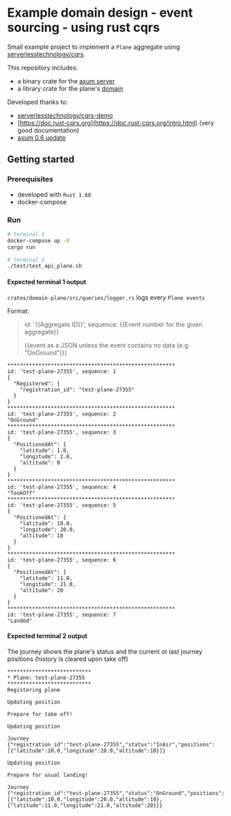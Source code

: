 # Example domain design - event sourcing - using rust cqrs

Small example project to implement a `Plane` aggregate using [serverlesstechnology/cqrs](https://github.com/serverlesstechnology/cqrs).

This repository includes:

- a binary crate for the [axum server](https://github.com/tokio-rs/axum)
- a library crate for the plane's [domain](https://en.wikipedia.org/wiki/Domain-driven_design)

Developed thanks to:

- [serverlesstechnology/cqrs-demo](https://github.com/serverlesstechnology/cqrs-demo)
- [https://doc.rust-cqrs.org](https://doc.rust-cqrs.org/intro.html) (very good documentation)
- [axum 0.6 update](https://tokio.rs/blog/2022-11-25-announcing-axum-0-6-0)

## Getting started

### Prerequisites

- developed with `Rust 1.68`
- docker-compose

### Run

```bash
# terminal 1
docker-compose up -d
cargo run

# terminal 2
./test/test_api_plane.sh
```

#### Expected terminal 1 output

`crates/domain-plane/src/queries/logger.rs` logs every `Plane events`

Format:

> id: '{{Aggregate ID}}', sequence: {{Event number for the given aggregate}}
> 
> {{event as a JSON unless the event contains no data (e.g. "OnGround")}}

```
******************************************************
id: 'test-plane-27355', sequence: 1
{
  "Registered": {
    "registration_id": "test-plane-27355"
  }
}
******************************************************
id: 'test-plane-27355', sequence: 2
"OnGround"
******************************************************
id: 'test-plane-27355', sequence: 3
{
  "PositionedAt": {
    "latitude": 1.0,
    "longitude": 2.0,
    "altitude": 0
  }
}
******************************************************
id: 'test-plane-27355', sequence: 4
"TookOff"
******************************************************
id: 'test-plane-27355', sequence: 5
{
  "PositionedAt": {
    "latitude": 10.0,
    "longitude": 20.0,
    "altitude": 10
  }
}
******************************************************
id: 'test-plane-27355', sequence: 6
{
  "PositionedAt": {
    "latitude": 11.0,
    "longitude": 21.0,
    "altitude": 20
  }
}
******************************************************
id: 'test-plane-27355', sequence: 7
"Landed"
```


#### Expected terminal 2 output

The journey shows the plane's status and the current or last journey positions (history is cleared upon take off)

```
***************************
* Plane: test-plane-27355
***************************
Registering plane

Updating position

Prepare for take off!

Updating position

Journey
{"registration_id":"test-plane-27355","status":"InAir","positions":[{"latitude":10.0,"longitude":20.0,"altitude":10}]}

Updating position

Prepare for usual landing!

Journey
{"registration_id":"test-plane-27355","status":"OnGround","positions":[{"latitude":10.0,"longitude":20.0,"altitude":10},{"latitude":11.0,"longitude":21.0,"altitude":20}]}
```